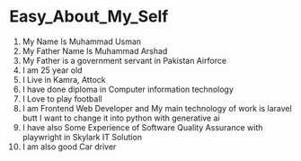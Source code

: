 # Easy_About_My_Self

1. My Name Is Muhammad Usman
2. My Father Name Is Muhammad Arshad
3. My Father is a government servant in Pakistan Airforce
4. I am 25 year old
5. I Live in Kamra, Attock
6. I have done diploma in Computer information technology
7. I Love to play football
8. I am Frontend Web Developer and My main technology of work is laravel butt I want to change it into python with generative ai
9. I have also Some Experience of Software Quality Assurance with playwright in Skylark IT Solution
10. I am also good Car driver
